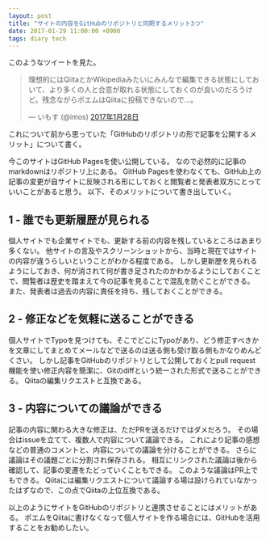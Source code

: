 ```yaml
---
layout: post
title: "サイトの内容をGitHubのリポジトリと同期するメリット3つ"
date: 2017-01-29 11:00:00 +0900
tags: diary tech
---
```


このようなツイートを見た。
<blockquote class="twitter-tweet" data-lang="ja"><p lang="ja" dir="ltr">理想的にはQiitaとかWikipediaみたいにみんなで編集できる状態にしておいて、より多くの人と合意が取れる状態にしておくのが良いのだろうけど。残念ながらポエムはQiitaに投稿できないので…。</p>&mdash; いもす (@imos) <a href="https://twitter.com/imos/status/825379803075219456">2017年1月28日</a></blockquote> <script async src="//platform.twitter.com/widgets.js" charset="utf-8"></script>
これについて前から思っていた「GitHubのリポジトリの形で記事を公開するメリット」について書く。

今このサイトはGitHub Pagesを使い公開している。
なので必然的に記事のmarkdownはリポジトリ上にある。
GitHub Pagesを使わなくても、GitHub上の記事の変更が自サイトに反映される形にしておくと閲覧者と発表者双方にとっていいことがあると思う。
以下、そのメリットについて書き出していく。

## 1 - 誰でも更新履歴が見られる
個人サイトでも企業サイトでも、更新する前の内容を残しているところはあまり多くない。
他サイトの言及やスクリーンショットから、当時と現在ではサイトの内容が違うらしいということがわかる程度である。
しかし更新歴を見られるようにしておき、何が消されて何が書き足されたのかわかるようにしておくことで、閲覧者は歴史を踏まえて今の記事を見ることで混乱を防ぐことができる。
また、発表者は過去の内容に責任を持ち、残しておくことができる。

## 2 - 修正などを気軽に送ることができる
個人サイトでTypoを見つけても、そこでどこにTypoがあり、どう修正すべきかを文章にしてまとめてメールなどで送るのは送る側も受け取る側もかなりめんどくさい。
しかし記事をGitHubのリポジトリとして公開しておくとpull request機能を使い修正内容を簡潔に、Gitのdiffという統一された形式で送ることができる。
Qiitaの編集リクエストと互換である。

## 3 - 内容についての議論ができる
記事の内容に関わる大きな修正は、ただPRを送るだけではダメだろう。
その場合はissueを立てて、複数人で内容について議論できる。
これにより記事の感想などの普通のコメントと、内容についての議論を分けることができる。
さらに議論はその議題ごとに分割され保存される。
相互にリンクされた議論は後から確認して、記事の変遷をたどっていくこともできる。
このような議論はPR上でもできる。
Qiitaには編集リクエストについて議論する場は設けられていなかったはずなので、この点でQiitaの上位互換である。

以上のようにサイトをGitHubのリポジトリと連携させることにはメリットがある。
ポエムをQiitaに書けなくなって個人サイトを作る場合には、GitHubを活用することをお勧めしたい。